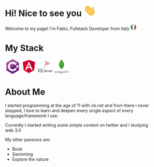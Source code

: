 # Hi! Nice to see you  <img src="https://github.com/FabioDeveloper92/FabioDeveloper92/blob/main/hey.gif" alt="C Sharp" title="C Sharp" height="40">

Welcome to my page!
I'm Fabio, Fullstack Developer from Italy <img src="https://github.com/FabioDeveloper92/FabioDeveloper92/blob/main/flag.png" alt="C Sharp" title="C Sharp" height="20">

# My Stack
<img src="https://github.com/FabioDeveloper92/FabioDeveloper92/blob/main/csharp.png" alt="C Sharp" title="C Sharp" height="50"> <img src="https://github.com/FabioDeveloper92/FabioDeveloper92/blob/main/angular.png" alt="C Sharp" title="C Sharp" height="50"> <img src="https://github.com/FabioDeveloper92/FabioDeveloper92/blob/main/mssql.png" alt="C Sharp" title="C Sharp" height="50"> <img src="https://github.com/FabioDeveloper92/FabioDeveloper92/blob/main/mongodb.png" alt="C Sharp" title="C Sharp" height="50">

# About Me

I started programming at the age of 11 with vb.net and from there I never stopped, I love to learn and deepen every single aspect of every language/framework I use.

Currently I started writing some simple content on twitter and I studying web 3.0

My other passions are:
- Book
- Swimming
- Explore the nature
